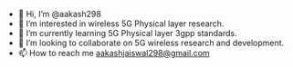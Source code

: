 - 👋 Hi, I’m @aakash298
- 👀 I’m interested in wireless 5G Physical layer research.
- 🌱 I’m currently learning 5G Physical layer 3gpp standards.
- 💞️ I’m looking to collaborate on 5G wireless research and development.
- 📫 How to reach me aakashjaiswal298@gmail.com

<!---
aakash298/aakash298 is a ✨ special ✨ repository because its `README.md` (this file) appears on your GitHub profile.
You can click the Preview link to take a look at your changes.
--->
